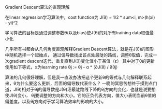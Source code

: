 Gradient Descent算法的直观理解

在linear regression学习算法中，cost function为
J(θ) = 1/2 * sum<i, m>(h(xi) - yi)^2

学习算法的目标是通过调整参数θ(以及bias)使J(θ)的对所有training data取值最小化

几乎所有书都会从几何角度直观解释Gradient Descent算法，就是在J(θ)的图形中随机选择一个起始点，
通过偏导数找出该点处最陡的路线，调整θ取值，完成一次gradient descent迭代，重复直到J(θ)变化值小于某值（ε）
其中对于θ的更新使用如下等式，α为learning rate
θj := θj - α * (∂J(θ) / ∂θj)

算法的几何很好理解，但是我一直没办法把这个更新θ的等式与几何解释联系起来，θ为什么要这么更新，后面的偏导数代表什么？
一晚的冥思苦想终于摸到点门道，J(θ)相对于θj的偏导数是J(θ)沿最陡路线下降的θj方向的变化，也就是说要想使J(θ)变小，
θj要调整的方向和大小。它的正负代表方向，值大小表明当前θ值的偏差度，以及θj方向对于学习算法效率的影响的大小。

